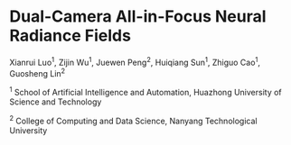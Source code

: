 # Dual-Camera All-in-Focus Neural Radiance Fields

Xianrui Luo<sup>1</sup>, Zijin Wu<sup>1</sup>, Juewen Peng<sup>2</sup>, Huiqiang Sun<sup>1</sup>, Zhiguo Cao<sup>1</sup>, Guosheng Lin<sup>2</sup>

<sup>1</sup> School of Artificial Intelligence and Automation, Huazhong University of Science and Technology

<sup>2</sup> College of Computing and Data Science, Nanyang Technological University
